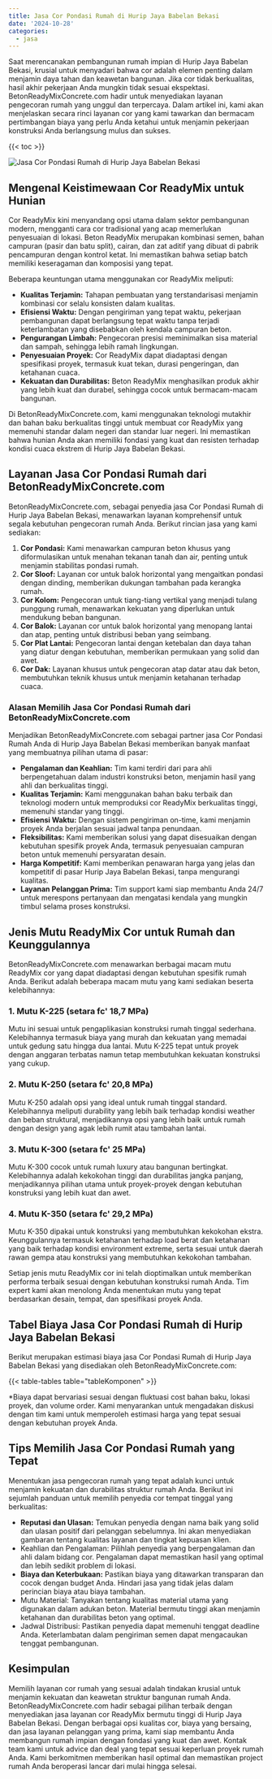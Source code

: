```yaml
---
title: Jasa Cor Pondasi Rumah di Hurip Jaya Babelan Bekasi
date: '2024-10-28'
categories:
  - jasa
---
```


Saat merencanakan pembangunan rumah impian di Hurip Jaya Babelan Bekasi, krusial untuk menyadari bahwa cor adalah elemen penting dalam menjamin daya tahan dan keawetan bangunan. Jika cor tidak berkualitas, hasil akhir pekerjaan Anda mungkin tidak sesuai ekspektasi. BetonReadyMixConcrete.com hadir untuk menyediakan layanan pengecoran rumah yang unggul dan terpercaya. Dalam artikel ini, kami akan menjelaskan secara rinci layanan cor yang kami tawarkan dan bermacam pertimbangan biaya yang perlu Anda ketahui untuk menjamin pekerjaan konstruksi Anda berlangsung mulus dan sukses.

{{< toc >}}

![Jasa Cor Pondasi Rumah di Hurip Jaya Babelan Bekasi](https://betoncor8.github.io/cor/harga-beton-readymix-concrete%20(14).png)

## Mengenal Keistimewaan Cor ReadyMix untuk Hunian

Cor ReadyMix kini menyandang opsi utama dalam sektor pembangunan modern, mengganti cara cor tradisional yang acap memerlukan penyesuaian di lokasi. Beton ReadyMix merupakan kombinasi semen, bahan campuran (pasir dan batu split), cairan, dan zat aditif yang dibuat di pabrik pencampuran dengan kontrol ketat. Ini memastikan bahwa setiap batch memiliki keseragaman dan komposisi yang tepat.

Beberapa keuntungan utama menggunakan cor ReadyMix meliputi:

- **Kualitas Terjamin:** Tahapan pembuatan yang terstandarisasi menjamin kombinasi cor selalu konsisten dalam kualitas.
- **Efisiensi Waktu:** Dengan pengiriman yang tepat waktu, pekerjaan pembangunan dapat berlangsung tepat waktu tanpa terjadi keterlambatan yang disebabkan oleh kendala campuran beton.
- **Pengurangan Limbah:** Pengecoran presisi meminimalkan sisa material dan sampah, sehingga lebih ramah lingkungan.
- **Penyesuaian Proyek:** Cor ReadyMix dapat diadaptasi dengan spesifikasi proyek, termasuk kuat tekan, durasi pengeringan, dan ketahanan cuaca.
- **Kekuatan dan Durabilitas:** Beton ReadyMix menghasilkan produk akhir yang lebih kuat dan durabel, sehingga cocok untuk bermacam-macam bangunan.

Di BetonReadyMixConcrete.com, kami menggunakan teknologi mutakhir dan bahan baku berkualitas tinggi untuk membuat cor ReadyMix yang memenuhi standar dalam negeri dan standar luar negeri. Ini memastikan bahwa hunian Anda akan memiliki fondasi yang kuat dan resisten terhadap kondisi cuaca ekstrem di Hurip Jaya Babelan Bekasi.

## Layanan Jasa Cor Pondasi Rumah dari BetonReadyMixConcrete.com

BetonReadyMixConcrete.com, sebagai penyedia jasa Cor Pondasi Rumah di Hurip Jaya Babelan Bekasi, menawarkan layanan komprehensif untuk segala kebutuhan pengecoran rumah Anda. Berikut rincian jasa yang kami sediakan:

1. **Cor Pondasi:** Kami menawarkan campuran beton khusus yang diformulasikan untuk menahan tekanan tanah dan air, penting untuk menjamin stabilitas pondasi rumah.
2. **Cor Sloof:** Layanan cor untuk balok horizontal yang mengaitkan pondasi dengan dinding, memberikan dukungan tambahan pada kerangka rumah.
3. **Cor Kolom:** Pengecoran untuk tiang-tiang vertikal yang menjadi tulang punggung rumah, menawarkan kekuatan yang diperlukan untuk mendukung beban bangunan.
4. **Cor Balok:** Layanan cor untuk balok horizontal yang menopang lantai dan atap, penting untuk distribusi beban yang seimbang.
5. **Cor Plat Lantai:** Pengecoran lantai dengan ketebalan dan daya tahan yang diatur dengan kebutuhan, memberikan permukaan yang solid dan awet.
6. **Cor Dak:** Layanan khusus untuk pengecoran atap datar atau dak beton, membutuhkan teknik khusus untuk menjamin ketahanan terhadap cuaca.

### Alasan Memilih Jasa Cor Pondasi Rumah dari BetonReadyMixConcrete.com

Menjadikan BetonReadyMixConcrete.com sebagai partner jasa Cor Pondasi Rumah Anda di Hurip Jaya Babelan Bekasi memberikan banyak manfaat yang membuatnya pilihan utama di pasar:

- **Pengalaman dan Keahlian:** Tim kami terdiri dari para ahli berpengetahuan dalam industri konstruksi beton, menjamin hasil yang ahli dan berkualitas tinggi.
- **Kualitas Terjamin:** Kami menggunakan bahan baku terbaik dan teknologi modern untuk memproduksi cor ReadyMix berkualitas tinggi, memenuhi standar yang tinggi.
- **Efisiensi Waktu:** Dengan sistem pengiriman on-time, kami menjamin proyek Anda berjalan sesuai jadwal tanpa penundaan.
- **Fleksibilitas:** Kami memberikan solusi yang dapat disesuaikan dengan kebutuhan spesifik proyek Anda, termasuk penyesuaian campuran beton untuk memenuhi persyaratan desain.
- **Harga Kompetitif:** Kami memberikan penawaran harga yang jelas dan kompetitif di pasar Hurip Jaya Babelan Bekasi, tanpa mengurangi kualitas.
- **Layanan Pelanggan Prima:** Tim support kami siap membantu Anda 24/7 untuk merespons pertanyaan dan mengatasi kendala yang mungkin timbul selama proses konstruksi.

## Jenis Mutu ReadyMix Cor untuk Rumah dan Keunggulannya

BetonReadyMixConcrete.com menawarkan berbagai macam mutu ReadyMix cor yang dapat diadaptasi dengan kebutuhan spesifik rumah Anda. Berikut adalah beberapa macam mutu yang kami sediakan beserta kelebihannya:

### 1\. Mutu K-225 (setara fc' 18,7 MPa)

Mutu ini sesuai untuk pengaplikasian konstruksi rumah tinggal sederhana. Kelebihannya termasuk biaya yang murah dan kekuatan yang memadai untuk gedung satu hingga dua lantai. Mutu K-225 tepat untuk proyek dengan anggaran terbatas namun tetap membutuhkan kekuatan konstruksi yang cukup.

### 2\. Mutu K-250 (setara fc' 20,8 MPa)

Mutu K-250 adalah opsi yang ideal untuk rumah tinggal standard. Kelebihannya meliputi durability yang lebih baik terhadap kondisi weather dan beban struktural, menjadikannya opsi yang lebih baik untuk rumah dengan design yang agak lebih rumit atau tambahan lantai.

### 3\. Mutu K-300 (setara fc' 25 MPa)

Mutu K-300 cocok untuk rumah luxury atau bangunan bertingkat. Kelebihannya adalah kekokohan tinggi dan durabilitas jangka panjang, menjadikannya pilihan utama untuk proyek-proyek dengan kebutuhan konstruksi yang lebih kuat dan awet.

### 4\. Mutu K-350 (setara fc' 29,2 MPa)

Mutu K-350 dipakai untuk konstruksi yang membutuhkan kekokohan ekstra. Keunggulannya termasuk ketahanan terhadap load berat dan ketahanan yang baik terhadap kondisi environment extreme, serta sesuai untuk daerah rawan gempa atau konstruksi yang membutuhkan kekokohan tambahan.

Setiap jenis mutu ReadyMix cor ini telah dioptimalkan untuk memberikan performa terbaik sesuai dengan kebutuhan konstruksi rumah Anda. Tim expert kami akan menolong Anda menentukan mutu yang tepat berdasarkan desain, tempat, dan spesifikasi proyek Anda.

## Tabel Biaya Jasa Cor Pondasi Rumah di Hurip Jaya Babelan Bekasi

Berikut merupakan estimasi biaya jasa Cor Pondasi Rumah di Hurip Jaya Babelan Bekasi yang disediakan oleh BetonReadyMixConcrete.com:

{{< table-tables table="tableKomponen" >}}

\*Biaya dapat bervariasi sesuai dengan fluktuasi cost bahan baku, lokasi proyek, dan volume order. Kami menyarankan untuk mengadakan diskusi dengan tim kami untuk memperoleh estimasi harga yang tepat sesuai dengan kebutuhan proyek Anda.

## Tips Memilih Jasa Cor Pondasi Rumah yang Tepat

Menentukan jasa pengecoran rumah yang tepat adalah kunci untuk menjamin kekuatan dan durabilitas struktur rumah Anda. Berikut ini sejumlah panduan untuk memilih penyedia cor tempat tinggal yang berkualitas:

- **Reputasi dan Ulasan:** Temukan penyedia dengan nama baik yang solid dan ulasan positif dari pelanggan sebelumnya. Ini akan menyediakan gambaran tentang kualitas layanan dan tingkat kepuasan klien.
- Keahlian dan Pengalaman: Pilihlah penyedia yang berpengalaman dan ahli dalam bidang cor. Pengalaman dapat memastikan hasil yang optimal dan lebih sedikit problem di lokasi.
- **Biaya dan Keterbukaan:** Pastikan biaya yang ditawarkan transparan dan cocok dengan budget Anda. Hindari jasa yang tidak jelas dalam perincian biaya atau biaya tambahan.
- Mutu Material: Tanyakan tentang kualitas material utama yang digunakan dalam adukan beton. Material bermutu tinggi akan menjamin ketahanan dan durabilitas beton yang optimal.
- Jadwal Distribusi: Pastikan penyedia dapat memenuhi tenggat deadline Anda. Keterlambatan dalam pengiriman semen dapat mengacaukan tenggat pembangunan.

## Kesimpulan

Memilih layanan cor rumah yang sesuai adalah tindakan krusial untuk menjamin kekuatan dan keawetan struktur bangunan rumah Anda. BetonReadyMixConcrete.com hadir sebagai pilihan terbaik dengan menyediakan jasa layanan cor ReadyMix bermutu tinggi di Hurip Jaya Babelan Bekasi. Dengan berbagai opsi kualitas cor, biaya yang bersaing, dan jasa layanan pelanggan yang prima, kami siap membantu Anda membangun rumah impian dengan fondasi yang kuat dan awet. Kontak team kami untuk advice dan deal yang tepat sesuai keperluan proyek rumah Anda. Kami berkomitmen memberikan hasil optimal dan memastikan project rumah Anda beroperasi lancar dari mulai hingga selesai.
